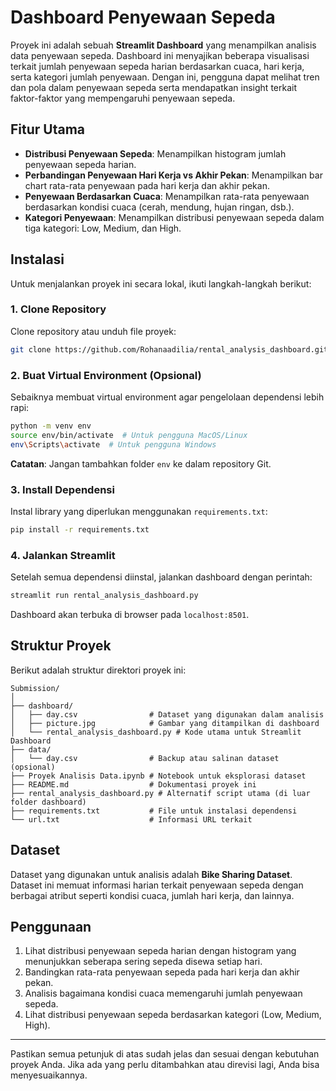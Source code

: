 # Dashboard Penyewaan Sepeda

Proyek ini adalah sebuah **Streamlit Dashboard** yang menampilkan analisis data penyewaan sepeda. Dashboard ini menyajikan beberapa visualisasi terkait jumlah penyewaan sepeda harian berdasarkan cuaca, hari kerja, serta kategori jumlah penyewaan. Dengan ini, pengguna dapat melihat tren dan pola dalam penyewaan sepeda serta mendapatkan insight terkait faktor-faktor yang mempengaruhi penyewaan sepeda.

## Fitur Utama

- **Distribusi Penyewaan Sepeda**: Menampilkan histogram jumlah penyewaan sepeda harian.
- **Perbandingan Penyewaan Hari Kerja vs Akhir Pekan**: Menampilkan bar chart rata-rata penyewaan pada hari kerja dan akhir pekan.
- **Penyewaan Berdasarkan Cuaca**: Menampilkan rata-rata penyewaan berdasarkan kondisi cuaca (cerah, mendung, hujan ringan, dsb.).
- **Kategori Penyewaan**: Menampilkan distribusi penyewaan sepeda dalam tiga kategori: Low, Medium, dan High.

## Instalasi

Untuk menjalankan proyek ini secara lokal, ikuti langkah-langkah berikut:

### 1. Clone Repository

Clone repository atau unduh file proyek:

```bash
git clone https://github.com/Rohanaadilia/rental_analysis_dashboard.git
```

### 2. Buat Virtual Environment (Opsional)

Sebaiknya membuat virtual environment agar pengelolaan dependensi lebih rapi:

```bash
python -m venv env
source env/bin/activate  # Untuk pengguna MacOS/Linux
env\Scripts\activate  # Untuk pengguna Windows
```

**Catatan**: Jangan tambahkan folder `env` ke dalam repository Git.

### 3. Install Dependensi

Instal library yang diperlukan menggunakan `requirements.txt`:

```bash
pip install -r requirements.txt
```

### 4. Jalankan Streamlit

Setelah semua dependensi diinstal, jalankan dashboard dengan perintah:

```bash
streamlit run rental_analysis_dashboard.py
```

Dashboard akan terbuka di browser pada `localhost:8501`.

## Struktur Proyek

Berikut adalah struktur direktori proyek ini:

```
Submission/
│
├── dashboard/
│   ├── day.csv                # Dataset yang digunakan dalam analisis
│   ├── picture.jpg            # Gambar yang ditampilkan di dashboard
│   └── rental_analysis_dashboard.py # Kode utama untuk Streamlit Dashboard
├── data/
│   └── day.csv                # Backup atau salinan dataset (opsional)
├── Proyek Analisis Data.ipynb # Notebook untuk eksplorasi dataset
├── README.md                  # Dokumentasi proyek ini
├── rental_analysis_dashboard.py # Alternatif script utama (di luar folder dashboard)
├── requirements.txt           # File untuk instalasi dependensi
└── url.txt                    # Informasi URL terkait
```

## Dataset

Dataset yang digunakan untuk analisis adalah **Bike Sharing Dataset**. Dataset ini memuat informasi harian terkait penyewaan sepeda dengan berbagai atribut seperti kondisi cuaca, jumlah hari kerja, dan lainnya.

## Penggunaan

1. Lihat distribusi penyewaan sepeda harian dengan histogram yang menunjukkan seberapa sering sepeda disewa setiap hari.
2. Bandingkan rata-rata penyewaan sepeda pada hari kerja dan akhir pekan.
3. Analisis bagaimana kondisi cuaca memengaruhi jumlah penyewaan sepeda.
4. Lihat distribusi penyewaan sepeda berdasarkan kategori (Low, Medium, High).

---

Pastikan semua petunjuk di atas sudah jelas dan sesuai dengan kebutuhan proyek Anda. Jika ada yang perlu ditambahkan atau direvisi lagi, Anda bisa menyesuaikannya.
